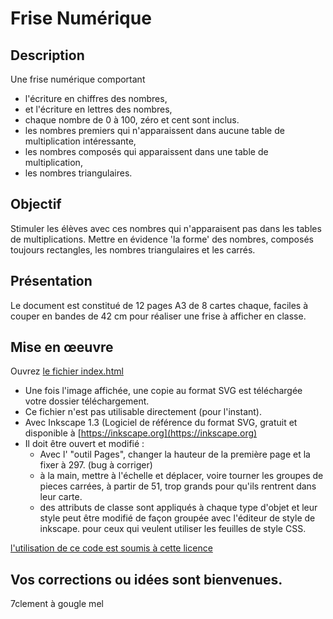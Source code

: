 # Frise Numérique

## Description
Une frise numérique comportant 
  - l'écriture en chiffres des nombres,
  - et l'écriture en lettres des nombres,
  - chaque nombre de 0 à 100, zéro et cent sont inclus.
  - les nombres premiers qui n'apparaissent dans aucune table de multiplication intéressante,
  - les nombres composés qui apparaissent dans une table de multiplication,
  - les nombres triangulaires.

 ## Objectif
 Stimuler les élèves avec ces nombres qui n'apparaisent pas dans les tables de multiplications.
 Mettre en évidence 'la forme' des nombres, composés toujours rectangles, les nombres triangulaires et les carrés.

 ## Présentation
 Le document est constitué de 12 pages A3 de 8 cartes chaque, faciles à couper en bandes de 42 cm pour réaliser une frise à afficher en classe.

 ## Mise en œeuvre
 Ouvrez [le fichier index.html](http://htmlpreview.github.io/?https://github.com/7clem/friseNumerique/blob/master/index.html)

* Une fois l'image affichée, une copie au format SVG est téléchargée votre dossier téléchargement.
* Ce fichier n'est pas utilisable directement (pour l'instant).
* Avec Inkscape 1.3 (Logiciel de référence du format SVG, gratuit et disponible à [https://inkscape.org](https://inkscape.org)
* Il doit être ouvert et modifié : 
  * Avec l' "outil Pages", changer la hauteur de la première page et la fixer à 297.  (bug à corriger)
  * à la main, mettre à l'échelle et déplacer, voire tourner les groupes de pieces carrées, à partir de 51, trop grands pour qu'ils rentrent dans leur carte.
  * des attributs de classe sont appliqués à chaque type d'objet et leur style peut être modifié de façon groupée avec l'éditeur de style de inkscape. pour ceux qui veulent utiliser les feuilles de style CSS.
    
[l'utilisation de ce code est soumis à cette licence](LICENCE)

## Vos corrections ou idées sont bienvenues.
7clement à gougle mel
